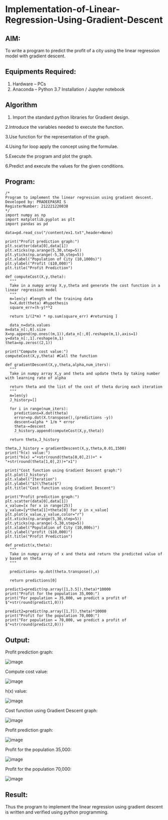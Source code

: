 # Implementation-of-Linear-Regression-Using-Gradient-Descent

## AIM:
To write a program to predict the profit of a city using the linear regression model with gradient descent.

## Equipments Required:
1. Hardware – PCs
2. Anaconda – Python 3.7 Installation / Jupyter notebook

## Algorithm
1. Import the standard python libraries for Gradient design.

2.Introduce the variables needed to execute the function.

3.Use function for the representation of the graph.

4.Using for loop apply the concept using the formulae.

5.Execute the program and plot the graph.

6.Predict and execute the values for the given conditions.

## Program:
```
/*
Program to implement the linear regression using gradient descent.
Developed by: PRADEEPASRI S
RegisterNumber: 212221220038
*/
import numpy as np
import matplotlib.pyplot as plt
import pandas as pd

data=pd.read_csv("/content/ex1.txt",header=None)

print("Profit prediction graph:")
plt.scatter(data[0],data[1])
plt.xticks(np.arange(5,30,step=5))
plt.yticks(np.arange(-5,30,step=5))
plt.xlabel("Population of City (10,1000s)")
plt.ylabel("Profit ($10,000)")
plt.title("Profit Prediction")

def computeCost(X,y,theta):
  """
  Take in a numpy array X,y,theta and generate the cost function in a linear regression model
  """
  m=len(y) #length of the training data
  h=X.dot(theta) #hypothesis
  square_err=(h-y)**2

  return 1/(2*m) * np.sum(square_err) #returning ] 
  
  data_n=data.values
m=data_n[:,0].size
X=np.append(np.ones((m,1)),data_n[:,0].reshape(m,1),axis=1)
y=data_n[:,1].reshape(m,1)
theta=np.zeros((2,1))

print("Compute cost value:")
computeCost(X,y,theta) #Call the function

def gradientDescent(X,y,theta,alpha,num_iters):
  """
  Take in numpy array X,y and theta and update theta by taking number with learning rate of alpha

  return theta and the list of the cost of theta during each iteration
  """
  m=len(y)
  J_history=[]

  for i in range(num_iters):
    predictions=X.dot(theta)
    error=np.dot(X.transpose(),(predictions -y))
    descent=alpha * 1/m * error
    theta-=descent
    J_history.append(computeCost(X,y,theta))

  return theta,J_history  
  
theta,J_history = gradientDescent(X,y,theta,0.01,1500)
print("h(x) value:")
print("h(x) ="+str(round(theta[0,0],2))+" + "+str(round(theta[1,0],2))+"x1")

print("Cost function using Gradient Descent graph:")
plt.plot(J_history)
plt.xlabel("Iteration")
plt.ylabel("$J(\Theta)$")
plt.title("Cost function using Gradient Descent")

print("Profit prediction graph:")
plt.scatter(data[0],data[1])
x_value=[x for x in range(25)]
y_value=[y*theta[1]+theta[0] for y in x_value]
plt.plot(x_value,y_value,color="r")
plt.xticks(np.arange(5,30,step=5))
plt.yticks(np.arange(-5,30,step=5))
plt.xlabel("Population of City (10,000s)")
plt.ylabel("profit ($10,000)")
plt.title("Profit Prediction")

def predict(x,theta):
  """
  Take in numpy array of x and theta and return the predicted value of y based on theta
  """

  predictions= np.dot(theta.transpose(),x)

  return predictions[0]
  
predict1=predict(np.array([1,3.5]),theta)*10000
print("Profit for the population 35,000:")
print("For population = 35,000, we predict a profit of $"+str(round(predict1,0)))

predict2=predict(np.array([1,7]),theta)*10000
print("Profit for the population 70,000:")
print("For population = 70,000, we predict a profit of $"+str(round(predict2,0)))
```

## Output:
Profit prediction graph:

![image](https://github.com/pradeepasri26/Implementation-of-Linear-Regression-Using-Gradient-Descent/assets/131433142/61f2309a-a164-41ed-9ecb-1174bd3ca7da)

Compute cost value:

![image](https://github.com/pradeepasri26/Implementation-of-Linear-Regression-Using-Gradient-Descent/assets/131433142/47a79ca3-7663-4d40-8727-80e87851a507)

h(x) value:

![image](https://github.com/pradeepasri26/Implementation-of-Linear-Regression-Using-Gradient-Descent/assets/131433142/c0476f04-400b-4333-98bf-708ac099a1e0)

Cost function using Gradient Descent graph:

![image](https://github.com/pradeepasri26/Implementation-of-Linear-Regression-Using-Gradient-Descent/assets/131433142/c8bf6506-230c-45fd-91e7-c04a3f99991d)

Profit prediction graph:

![image](https://github.com/pradeepasri26/Implementation-of-Linear-Regression-Using-Gradient-Descent/assets/131433142/ec100c7f-14e1-4686-be05-cc72cf0a4475)

Profit for the population 35,000:

![image](https://github.com/pradeepasri26/Implementation-of-Linear-Regression-Using-Gradient-Descent/assets/131433142/ea295613-e9ea-4165-a406-d93df550f256)

Profit for the population 70,000:

![image](https://github.com/pradeepasri26/Implementation-of-Linear-Regression-Using-Gradient-Descent/assets/131433142/2be84cb7-45e1-4231-afed-fdbda4dc0da9)


## Result:
Thus the program to implement the linear regression using gradient descent is written and verified using python programming.
